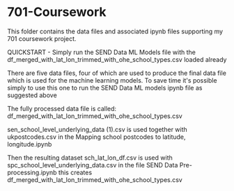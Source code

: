# 701-Coursework

This folder contains the data files and associated ipynb files supporting my 701 coursework project.

QUICKSTART - Simply run the SEND Data ML Models file with the df_merged_with_lat_lon_trimmed_with_ohe_school_types.csv loaded already

There are five data files, four of which are used to produce the final data file which is used for the machine learning models. To save time it's possible simply to use this one to run the SEND Data ML models ipynb file as suggested above

The fully processed data file is called: df_merged_with_lat_lon_trimmed_with_ohe_school_types.csv

sen_school_level_underlying_data (1).csv is used together with ukpostcodes.csv in the Mapping school postcodes to latitude, longitude.ipynb

Then the resulting dataset sch_lat_lon_df.csv is used with spc_school_level_underlying_data.csv in the file SEND Data Pre-processing.ipynb this creates df_merged_with_lat_lon_trimmed_with_ohe_school_types.csv






